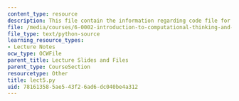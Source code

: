 ```yaml
---
content_type: resource
description: This file contain the information regarding code file for lecture 5.
file: /media/courses/6-0002-introduction-to-computational-thinking-and-data-science-fall-2016/781613585ae543f26ad6dc040be4a312_lect5.py
file_type: text/python-source
learning_resource_types:
- Lecture Notes
ocw_type: OCWFile
parent_title: Lecture Slides and Files
parent_type: CourseSection
resourcetype: Other
title: lect5.py
uid: 78161358-5ae5-43f2-6ad6-dc040be4a312
---
```

